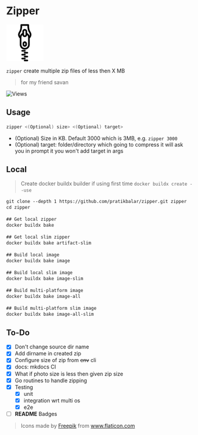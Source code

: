 # Zipper

<img src="docs/zipper.png" alt="zipper logo" width="100" height="100"/>

`zipper` create multiple zip files of less then X MB

> for my friend savan

![Views](https://dynamic-badges.maxalpha.repl.co/views?id=pratikbalar.zipper&style=for-the-badge&color=black)

## Usage

```bash
zipper <(Optional) size> <(Optional) target>
```

- (Optional) Size in KB. Default 3000 which is 3MB, e.g. `zipper 3000`
- (Optional) target: folder/directory which going to compress it will ask you in
prompt it you won't add target in args

## Local

> Create docker buildx builder if using first time
> ```docker buildx create --use```

```shell
git clone --depth 1 https://github.com/pratikbalar/zipper.git zipper
cd zipper

## Get local zipper
docker buildx bake

## Get local slim zipper
docker buildx bake artifact-slim

## Build local image
docker buildx bake image

## Build local slim image
docker buildx bake image-slim

## Build multi-platform image
docker buildx bake image-all

## Build multi-platform slim image
docker buildx bake image-all-slim
```

## To-Do

- [x] Don't change source dir name
- [x] Add dirname in created zip
- [x] Configure size of zip from ~~env~~ cli
- [x] docs: mkdocs CI
- [x] What if photo size is less then given zip size
- [x] Go routines to handle zipping
- [x] Testing
  - [x] unit
  - [x] integration wrt multi os
  - [x] e2e
- [ ] **README** Badges

> <div>Icons made by <a href="https://www.freepik.com" **title**="Freepik">Freepik</a> from <a href="https://www.flaticon.com/" title="Flaticon">www.flaticon.com</a></div>
